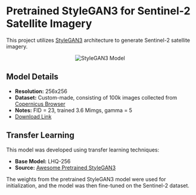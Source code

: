 
# Pretrained StyleGAN3 for Sentinel-2 Satellite Imagery
This project utilizes [StyleGAN3](https://github.com/NVlabs/stylegan3) architecture to generate Sentinel-2 satellite imagery.

<div align="center">
  <img src="https://github.com/user-attachments/assets/72572aa6-b1d9-4ec3-b0a8-03dce7533158" alt="StyleGAN3 Model" style="max-width: 100%; height: auto;" />
</div>

## Model Details

- **Resolution:** 256x256 
- **Dataset:** Custom-made, consisting of 100k images collected from [Copernicus Browser](https://browser.dataspace.copernicus.eu/?zoom=5&lat=50.16282&lng=20.78613&demSource3D=%22MAPZEN%22&cloudCoverage=30&dateMode=SINGLE)
- **Notes:** FID = 23, trained 3.6 Mimgs, gamma = 5
- [Download Link](https://drive.google.com/file/d/15bk5vfo5AWnlt9DrNJjEjrCd5Ov19Ajz/view?usp=sharing)


## Transfer Learning

This model was developed using transfer learning techniques:

- **Base Model:** LHQ-256
- **Source:** [Awesome Pretrained StyleGAN3](https://github.com/justinpinkney/awesome-pretrained-stylegan3)

The weights from the pretrained StyleGAN3 model were used for initialization, and the model was then fine-tuned on the Sentinel-2 dataset.
